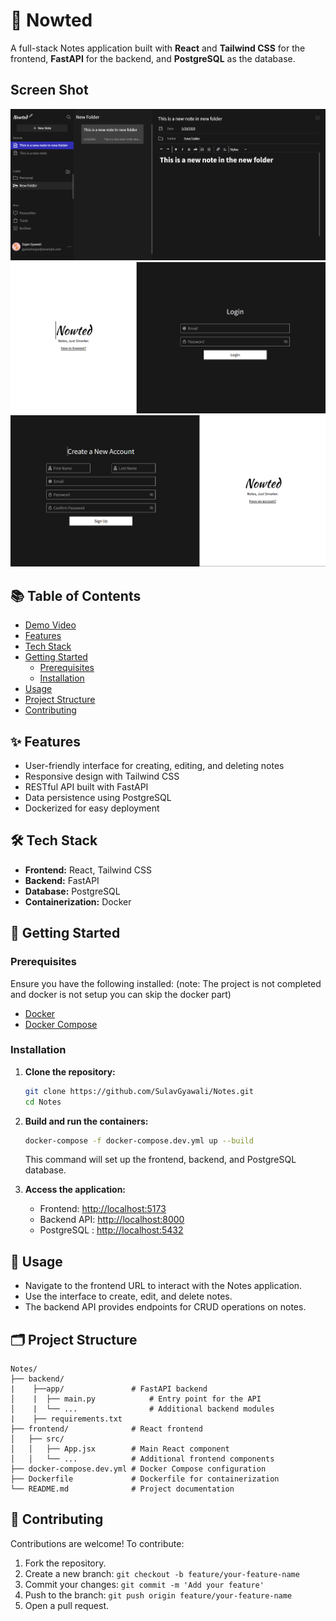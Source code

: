 # 📝 Nowted

A full-stack Notes application built with **React** and **Tailwind CSS** for the frontend, **FastAPI** for the backend, and **PostgreSQL** as the database.

## Screen Shot

![Alt Text](/home.png)
![Alt Text](/login.png)
![Alt Text](/register.png)


## 📚 Table of Contents

- [Demo Video](https://youtu.be/87bEpnDUHAM)
- [Features](#features)
- [Tech Stack](#tech-stack)
- [Getting Started](#getting-started)
  - [Prerequisites](#prerequisites)
  - [Installation](#installation)
- [Usage](#usage)
- [Project Structure](#project-structure)
- [Contributing](#contributing)

## ✨ Features

- User-friendly interface for creating, editing, and deleting notes
- Responsive design with Tailwind CSS
- RESTful API built with FastAPI
- Data persistence using PostgreSQL
- Dockerized for easy deployment

## 🛠️ Tech Stack

- **Frontend:** React, Tailwind CSS
- **Backend:** FastAPI
- **Database:** PostgreSQL
- **Containerization:** Docker

## 🚀 Getting Started

### Prerequisites

Ensure you have the following installed:
(note: The project is not completed and docker is not setup you can skip the docker part)

- [Docker](https://www.docker.com/get-started)
- [Docker Compose](https://docs.docker.com/compose/install/)

### Installation

1. **Clone the repository:**

   ```bash
   git clone https://github.com/SulavGyawali/Notes.git
   cd Notes
   ```

2. **Build and run the containers:**

   ```bash
   docker-compose -f docker-compose.dev.yml up --build
   ```

   This command will set up the frontend, backend, and PostgreSQL database.

3. **Access the application:**

   - Frontend: [http://localhost:5173](http://localhost:5173)
   - Backend API: [http://localhost:8000](http://localhost:8000)
   - PostgreSQL : [http://localhost:5432](http://localhost:5432)

## 📖 Usage

- Navigate to the frontend URL to interact with the Notes application.
- Use the interface to create, edit, and delete notes.
- The backend API provides endpoints for CRUD operations on notes.

## 🗂️ Project Structure

```
Notes/
├── backend/
|    ├──app/               # FastAPI backend
│    |  ├── main.py            # Entry point for the API
│    |  └── ...                # Additional backend modules
|    ├── requirements.txt
├── frontend/              # React frontend
│   ├── src/
│   │   ├── App.jsx        # Main React component
│   │   └── ...            # Additional frontend components
├── docker-compose.dev.yml # Docker Compose configuration
├── Dockerfile             # Dockerfile for containerization
└── README.md              # Project documentation
```

## 🤝 Contributing

Contributions are welcome! To contribute:

1. Fork the repository.
2. Create a new branch: `git checkout -b feature/your-feature-name`
3. Commit your changes: `git commit -m 'Add your feature'`
4. Push to the branch: `git push origin feature/your-feature-name`
5. Open a pull request.
